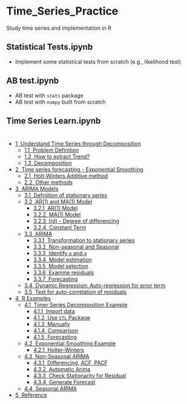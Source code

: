 # Time_Series_Practice
 Study time series and implementation in R

## Statistical Tests.ipynb
- Implement some statistical tests from scratch (e.g., likelihood test)

## AB test.ipynb
- AB test with `stats` package
- AB test with `numpy` built from scratch

## Time Series Learn.ipynb
<h1><span class="tocSkip"></span></h1>
<div class="toc"><ul class="toc-item"><li><span><a href="#Understand-Time-Series-through-Decomposition" data-toc-modified-id="Understand-Time-Series-through-Decomposition-1"><span class="toc-item-num">1&nbsp;&nbsp;</span>Understand Time Series through Decomposition</a></span><ul class="toc-item"><li><span><a href="#Problem-Definition" data-toc-modified-id="Problem-Definition-1.1"><span class="toc-item-num">1.1&nbsp;&nbsp;</span>Problem Definition</a></span></li><li><span><a href="#How-to-extract-Trend?" data-toc-modified-id="How-to-extract-Trend?-1.2"><span class="toc-item-num">1.2&nbsp;&nbsp;</span>How to extract Trend?</a></span></li><li><span><a href="#Decomposition" data-toc-modified-id="Decomposition-1.3"><span class="toc-item-num">1.3&nbsp;&nbsp;</span>Decomposition</a></span></li></ul></li><li><span><a href="#Time-series-forecasting---Exponential-Smoothing" data-toc-modified-id="Time-series-forecasting---Exponential-Smoothing-2"><span class="toc-item-num">2&nbsp;&nbsp;</span>Time series forecasting - Exponential Smoothing</a></span><ul class="toc-item"><li><span><a href="#Holt-Winters-Additive-method" data-toc-modified-id="Holt-Winters-Additive-method-2.1"><span class="toc-item-num">2.1&nbsp;&nbsp;</span>Holt-Winters Additive method</a></span></li><li><span><a href="#Other-methods" data-toc-modified-id="Other-methods-2.2"><span class="toc-item-num">2.2&nbsp;&nbsp;</span>Other methods</a></span></li></ul></li><li><span><a href="#ARIMA-Models" data-toc-modified-id="ARIMA-Models-3"><span class="toc-item-num">3&nbsp;&nbsp;</span>ARIMA Models</a></span><ul class="toc-item"><li><span><a href="#Defniition-of-stationary-series" data-toc-modified-id="Defniition-of-stationary-series-3.1"><span class="toc-item-num">3.1&nbsp;&nbsp;</span>Defniition of stationary series</a></span></li><li><span><a href="#AR(1)-and-MA(1)-Model" data-toc-modified-id="AR(1)-and-MA(1)-Model-3.2"><span class="toc-item-num">3.2&nbsp;&nbsp;</span>AR(1) and MA(1) Model</a></span><ul class="toc-item"><li><span><a href="#AR(1)-Model" data-toc-modified-id="AR(1)-Model-3.2.1"><span class="toc-item-num">3.2.1&nbsp;&nbsp;</span>AR(1) Model</a></span></li><li><span><a href="#MA(1)-Model" data-toc-modified-id="MA(1)-Model-3.2.2"><span class="toc-item-num">3.2.2&nbsp;&nbsp;</span>MA(1) Model</a></span></li><li><span><a href="#I(d)---Degree-of-differencing" data-toc-modified-id="I(d)---Degree-of-differencing-3.2.3"><span class="toc-item-num">3.2.3&nbsp;&nbsp;</span>I(d) - Degree of differencing</a></span></li><li><span><a href="#Constant-Term" data-toc-modified-id="Constant-Term-3.2.4"><span class="toc-item-num">3.2.4&nbsp;&nbsp;</span>Constant Term</a></span></li></ul></li><li><span><a href="#ARIMA" data-toc-modified-id="ARIMA-3.3"><span class="toc-item-num">3.3&nbsp;&nbsp;</span>ARIMA</a></span><ul class="toc-item"><li><span><a href="#Transformation-to-stationary-series" data-toc-modified-id="Transformation-to-stationary-series-3.3.1"><span class="toc-item-num">3.3.1&nbsp;&nbsp;</span>Transformation to stationary series</a></span></li><li><span><a href="#Non-seasonal-and-Seasonal" data-toc-modified-id="Non-seasonal-and-Seasonal-3.3.2"><span class="toc-item-num">3.3.2&nbsp;&nbsp;</span>Non-seasonal and Seasonal</a></span></li><li><span><a href="#Identify-p-and-q" data-toc-modified-id="Identify-p-and-q-3.3.3"><span class="toc-item-num">3.3.3&nbsp;&nbsp;</span>Identify <code>p</code> and <code>q</code></a></span></li><li><span><a href="#Model-estimation" data-toc-modified-id="Model-estimation-3.3.4"><span class="toc-item-num">3.3.4&nbsp;&nbsp;</span>Model estimation</a></span></li><li><span><a href="#Model-selection" data-toc-modified-id="Model-selection-3.3.5"><span class="toc-item-num">3.3.5&nbsp;&nbsp;</span>Model selection</a></span></li><li><span><a href="#Examine-residuals" data-toc-modified-id="Examine-residuals-3.3.6"><span class="toc-item-num">3.3.6&nbsp;&nbsp;</span>Examine residuals</a></span></li><li><span><a href="#Forecasting" data-toc-modified-id="Forecasting-3.3.7"><span class="toc-item-num">3.3.7&nbsp;&nbsp;</span>Forecasting</a></span></li></ul></li><li><span><a href="#Dynamic-Regression:-Auto-regression-for-error-term" data-toc-modified-id="Dynamic-Regression:-Auto-regression-for-error-term-3.4"><span class="toc-item-num">3.4&nbsp;&nbsp;</span>Dynamic Regression: Auto-regression for error term</a></span></li><li><span><a href="#Test-for-auto-correlation-of-residuals" data-toc-modified-id="Test-for-auto-correlation-of-residuals-3.5"><span class="toc-item-num">3.5&nbsp;&nbsp;</span>Test for auto-correlation of residuals</a></span></li></ul></li><li><span><a href="#R-Examples" data-toc-modified-id="R-Examples-4"><span class="toc-item-num">4&nbsp;&nbsp;</span>R Examples</a></span><ul class="toc-item"><li><span><a href="#Timer-Series-Decomposition-Example" data-toc-modified-id="Timer-Series-Decomposition-Example-4.1"><span class="toc-item-num">4.1&nbsp;&nbsp;</span>Timer Series Decomposition Example</a></span><ul class="toc-item"><li><span><a href="#Import-data" data-toc-modified-id="Import-data-4.1.1"><span class="toc-item-num">4.1.1&nbsp;&nbsp;</span>Import data</a></span></li><li><span><a href="#Use-STL-Package" data-toc-modified-id="Use-STL-Package-4.1.2"><span class="toc-item-num">4.1.2&nbsp;&nbsp;</span>Use <code>STL</code> Package</a></span></li><li><span><a href="#Manually" data-toc-modified-id="Manually-4.1.3"><span class="toc-item-num">4.1.3&nbsp;&nbsp;</span>Manually</a></span></li><li><span><a href="#Comparison" data-toc-modified-id="Comparison-4.1.4"><span class="toc-item-num">4.1.4&nbsp;&nbsp;</span>Comparison</a></span></li><li><span><a href="#Forecasting" data-toc-modified-id="Forecasting-4.1.5"><span class="toc-item-num">4.1.5&nbsp;&nbsp;</span>Forecasting</a></span></li></ul></li><li><span><a href="#Exponential-Smoothing-Example" data-toc-modified-id="Exponential-Smoothing-Example-4.2"><span class="toc-item-num">4.2&nbsp;&nbsp;</span>Exponential Smoothing Example</a></span><ul class="toc-item"><li><span><a href="#Holter-Winters" data-toc-modified-id="Holter-Winters-4.2.1"><span class="toc-item-num">4.2.1&nbsp;&nbsp;</span>Holter-Winters</a></span></li></ul></li><li><span><a href="#Non-Seasonal-ARIMA" data-toc-modified-id="Non-Seasonal-ARIMA-4.3"><span class="toc-item-num">4.3&nbsp;&nbsp;</span>Non-Seasonal ARIMA</a></span><ul class="toc-item"><li><span><a href="#Differencing,-ACF,-PACF" data-toc-modified-id="Differencing,-ACF,-PACF-4.3.1"><span class="toc-item-num">4.3.1&nbsp;&nbsp;</span>Differencing, ACF, PACF</a></span></li><li><span><a href="#Automatic-Arima" data-toc-modified-id="Automatic-Arima-4.3.2"><span class="toc-item-num">4.3.2&nbsp;&nbsp;</span>Automatic Arima</a></span></li><li><span><a href="#Check-Stationarity-for-Residual" data-toc-modified-id="Check-Stationarity-for-Residual-4.3.3"><span class="toc-item-num">4.3.3&nbsp;&nbsp;</span>Check Stationarity for Residual</a></span></li><li><span><a href="#Generate-Forecast" data-toc-modified-id="Generate-Forecast-4.3.4"><span class="toc-item-num">4.3.4&nbsp;&nbsp;</span>Generate Forecast</a></span></li></ul></li><li><span><a href="#Seasonal-ARIMA" data-toc-modified-id="Seasonal-ARIMA-4.4"><span class="toc-item-num">4.4&nbsp;&nbsp;</span>Seasonal ARIMA</a></span></li></ul></li><li><span><a href="#Reference" data-toc-modified-id="Reference-5"><span class="toc-item-num">5&nbsp;&nbsp;</span>Reference</a></span></li></ul></div>
